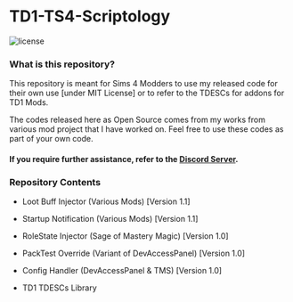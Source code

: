 # TD1-TS4-Scriptology

![license](https://img.shields.io/github/license/TwelfthDoctor1/TD1-TS4-Scriptology?color=blueviolet&label=open-src-scripts-license)

### What is this repository?

This repository is meant for Sims 4 Modders to use my released code for their own use [under MIT License] or to refer to the TDESCs for addons for TD1 Mods.

The codes released here as Open Source comes from my works from various mod project that I have worked on. Feel free to use these codes as part of your own code.

#### If you require further assistance, refer to the [Discord Server](https://discord.gg/waHpcSHZwb).

### Repository Contents

* Loot Buff Injector (Various Mods) [Version 1.1]

* Startup Notification (Various Mods) [Version 1.1]

* RoleState Injector (Sage of Mastery Magic) [Version 1.0]

* PackTest Override (Variant of DevAccessPanel) [Version 1.0]

* Config Handler (DevAccessPanel & TMS) [Version 1.0]

* TD1 TDESCs Library
